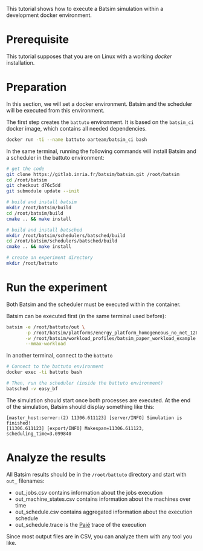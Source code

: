 This tutorial shows how to execute a Batsim simulation within a development
docker environment.

# Prerequisite
This tutorial supposes that you are on Linux with a working *docker* installation.


# Preparation
In this section, we will set a docker environment. Batsim and the scheduler will
be executed from this environment.

The first step creates the ``battuto`` environment. It is based on the
``batsim_ci`` docker image, which contains all needed dependencies.
``` bash
docker run -ti --name battuto oarteam/batsim_ci bash
```

In the same terminal, running the following commands will install Batsim and
a scheduler in the battuto environment:
``` bash
# get the code
git clone https://gitlab.inria.fr/batsim/batsim.git /root/batsim
cd /root/batsim
git checkout d76c5dd
git submodule update --init

# build and install batsim
mkdir /root/batsim/build
cd /root/batsim/build
cmake .. && make install

# build and install batsched
mkdir /root/batsim/schedulers/batsched/build
cd /root/batsim/schedulers/batsched/build
cmake .. && make install

# create an experiment directory
mkdir /root/battuto
```


# Run the experiment
Both Batsim and the scheduler must be executed within the container.

Batsim can be executed first (in the same terminal used before):
``` bash
batsim -e /root/battuto/out \
       -p /root/batsim/platforms/energy_platform_homogeneous_no_net_128.xml \
       -w /root/batsim/workload_profiles/batsim_paper_workload_example.json \
       --mmax-workload
```

In another terminal, connect to the ``battuto``
``` bash
# Connect to the battuto environment
docker exec -ti battuto bash

# Then, run the scheduler (inside the battuto environment)
batsched -v easy_bf
```

The simulation should start once both processes are executed.
At the end of the simulation, Batsim should display something like this:
```
[master_host:server:(2) 11306.611123] [server/INFO] Simulation is finished!
[11306.611123] [export/INFO] Makespan=11306.611123, scheduling_time=3.099840
```

# Analyze the results
All Batsim results should be in the ``/root/battuto`` directory and start with
``out_`` filenames:
- out_jobs.csv contains information about the jobs execution
- out_machine_states.csv contains information about the machines over time
- out_schedule.csv contains aggregated information about the execution schedule
- out_schedule.trace is the [Pajé](www-id.imag.fr/Logiciels/paje/publications/files/lang-paje.pdf) trace of the execution

Since most output files are in CSV, you can analyze them with any tool you like.
